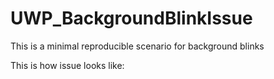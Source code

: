 # UWP_BackgroundBlinkIssue
This is a minimal reproducible scenario for background blinks

This is how issue looks like:

